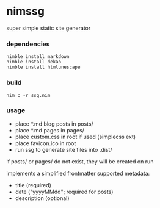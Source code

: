 # nimssg
super simple static site generator

### dependencies
````
nimble install markdown
nimble install dekao
nimble install htmlunescape
````

### build
```
nim c -r ssg.nim
```

### usage
- place *.md blog posts in posts/
- place *.md pages in pages/
- place custom.css in root if used (simplecss ext)
- place favicon.ico in root
- run ssg to generate site files into .dist/

if posts/ or pages/ do not exist, they will be created on run

implements a simplified frontmatter
supported metadata:
- title (required)
- date ("yyyyMMdd"; required for posts)
- description (optional)
